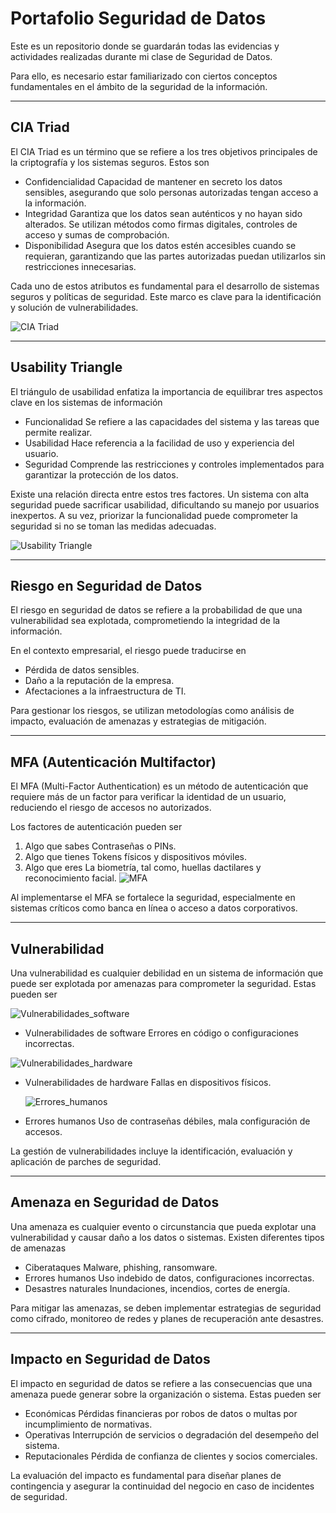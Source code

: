 # Portafolio Seguridad de Datos

Este es un repositorio donde se guardarán todas las evidencias y actividades realizadas durante mi clase de Seguridad de Datos.

Para ello, es necesario estar familiarizado con ciertos conceptos fundamentales en el ámbito de la seguridad de la información.

---
## CIA Triad

El CIA Triad es un término que se refiere a los tres objetivos principales de la criptografía y los sistemas seguros. Estos son

- Confidencialidad Capacidad de mantener en secreto los datos sensibles, asegurando que solo personas autorizadas tengan acceso a la información.
- Integridad Garantiza que los datos sean auténticos y no hayan sido alterados. Se utilizan métodos como firmas digitales, controles de acceso y sumas de comprobación.
- Disponibilidad Asegura que los datos estén accesibles cuando se requieran, garantizando que las partes autorizadas puedan utilizarlos sin restricciones innecesarias.

Cada uno de estos atributos es fundamental para el desarrollo de sistemas seguros y políticas de seguridad. Este marco es clave para la identificación y solución de vulnerabilidades.

![CIA Triad](httpswww.itgovernance.co.ukblogwp-contentuploads202302image-2.png)

---
## Usability Triangle

El triángulo de usabilidad enfatiza la importancia de equilibrar tres aspectos clave en los sistemas de información

- Funcionalidad Se refiere a las capacidades del sistema y las tareas que permite realizar.
- Usabilidad Hace referencia a la facilidad de uso y experiencia del usuario.
- Seguridad Comprende las restricciones y controles implementados para garantizar la protección de los datos.

Existe una relación directa entre estos tres factores. Un sistema con alta seguridad puede sacrificar usabilidad, dificultando su manejo por usuarios inexpertos. A su vez, priorizar la funcionalidad puede comprometer la seguridad si no se toman las medidas adecuadas.

![Usability Triangle](httpshackingconcept.wordpress.comwp-contentuploads201603security-level.pngw=648)

---
## Riesgo en Seguridad de Datos

El riesgo en seguridad de datos se refiere a la probabilidad de que una vulnerabilidad sea explotada, comprometiendo la integridad de la información. 

En el contexto empresarial, el riesgo puede traducirse en
- Pérdida de datos sensibles.
- Daño a la reputación de la empresa.
- Afectaciones a la infraestructura de TI.

Para gestionar los riesgos, se utilizan metodologías como análisis de impacto, evaluación de amenazas y estrategias de mitigación.

---
## MFA (Autenticación Multifactor)

El MFA (Multi-Factor Authentication) es un método de autenticación que requiere más de un factor para verificar la identidad de un usuario, reduciendo el riesgo de accesos no autorizados.

Los factores de autenticación pueden ser
1. Algo que sabes Contraseñas o PINs.
2. Algo que tienes Tokens físicos y dispositivos móviles.
3. Algo que eres La biometría, tal como, huellas dactilares y reconocimiento facial.
   ![MFA](httpscdn.prod.website-files.com61845f7929f5aa517ebab94166d6c14aea60d1dc6eb965cb_Multi-Factor%20Authentication-%20How%20It%20Works%20and%20Why%20It%20Matters.jpg)

Al implementarse el MFA se fortalece la seguridad, especialmente en sistemas críticos como banca en línea o acceso a datos corporativos.

---
## Vulnerabilidad

Una vulnerabilidad es cualquier debilidad en un sistema de información que puede ser explotada por amenazas para comprometer la seguridad. Estas pueden ser

![Vulnerabilidades_software](httpswww.muycomputer.comwp-contentuploads201503Las-vulnerabilidades-de-software-se-han-incrementado-un-18-por-ciento-en-2014.jpg)
-  Vulnerabilidades de software Errores en código o configuraciones incorrectas.

  ![Vulnerabilidades_hardware](httpsi0.wp.comwww.muyseguridad.netwp-contentuploads202003vulnerabilidades_en_procesadores_3.jpgssl=1)
- Vulnerabilidades de hardware Fallas en dispositivos físicos.

  ![Errores_humanos](httpsitcomunicacion.com.mxwp-contentuploads201810ContraDebiles.jpg)
- Errores humanos Uso de contraseñas débiles, mala configuración de accesos.

La gestión de vulnerabilidades incluye la identificación, evaluación y aplicación de parches de seguridad.

---
## Amenaza en Seguridad de Datos

Una amenaza es cualquier evento o circunstancia que pueda explotar una vulnerabilidad y causar daño a los datos o sistemas. Existen diferentes tipos de amenazas

- Ciberataques Malware, phishing, ransomware.
- Errores humanos Uso indebido de datos, configuraciones incorrectas.
- Desastres naturales Inundaciones, incendios, cortes de energía.

Para mitigar las amenazas, se deben implementar estrategias de seguridad como cifrado, monitoreo de redes y planes de recuperación ante desastres.

---
## Impacto en Seguridad de Datos

El impacto en seguridad de datos se refiere a las consecuencias que una amenaza puede generar sobre la organización o sistema. Estas pueden ser

- Económicas Pérdidas financieras por robos de datos o multas por incumplimiento de normativas.
- Operativas Interrupción de servicios o degradación del desempeño del sistema.
- Reputacionales Pérdida de confianza de clientes y socios comerciales.

La evaluación del impacto es fundamental para diseñar planes de contingencia y asegurar la continuidad del negocio en caso de incidentes de seguridad.

